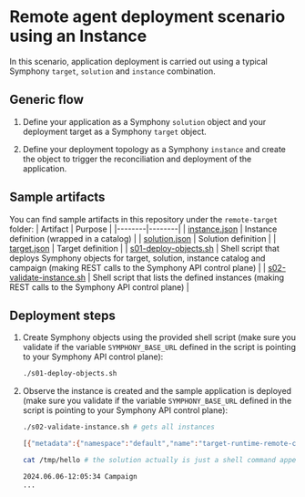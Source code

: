 # Remote agent deployment scenario using an Instance

In this scenario, application deployment is carried out using a typical Symphony `target`, `solution` and `instance` combination. 

## Generic flow

1. Define your application as a Symphony `solution` object and your deployment target as a Symphony `target` object.

2. Define your deployment topology as a Symphony `instance` and create the object to trigger the reconciliation and deployment of the application.


## Sample artifacts
You can find sample artifacts in this repository under the `remote-target` folder:
| Artifact | Purpose |
|--------|--------|
| [instance.json](../remote-target/instance.json) | Instance definition (wrapped in a catalog) |
| [solution.json](../remote-target/solution.json) | Solution definition |
| [target.json](../remote-target/target.json) | Target definition |
| [s01-deploy-objects.sh](../remote-target/s01-deploy-objects.sh) | Shell script that deploys Symphony objects for target, solution, instance catalog and campaign (making REST calls to the Symphony API control plane) |
| [s02-validate-instance.sh](../remote-target/s02-validate-instance.sh) | Shell script that lists the defined instances (making REST calls to the Symphony API control plane) |


## Deployment steps

1. Create Symphony objects using the provided shell script (make sure you validate if the variable `SYMPHONY_BASE_URL` defined in the script is pointing to your Symphony API control plane):
    ```bash
    ./s01-deploy-objects.sh
    ```

2. Observe the instance is created and the sample application is deployed (make sure you validate if the variable `SYMPHONY_BASE_URL` defined in the script is pointing to your Symphony API control plane):
    ```bash
    ./s02-validate-instance.sh # gets all instances

    [{"metadata":{"namespace":"default","name":"target-runtime-remote-cmd-instance"},"spec":{"solution":"target-runtime-remote-cmd-solution","target":{"name":"remote-cmd"},"generation":"1"},"status":{"provisioningStatus":{"operationId":"","status":"","error":{}},"lastModified":"0001-01-01T00:00:00Z"}}]

    cat /tmp/hello # the solution actually is just a shell command appending a line to this file

    2024.06.06-12:05:34 Campaign
    ...
    ```

